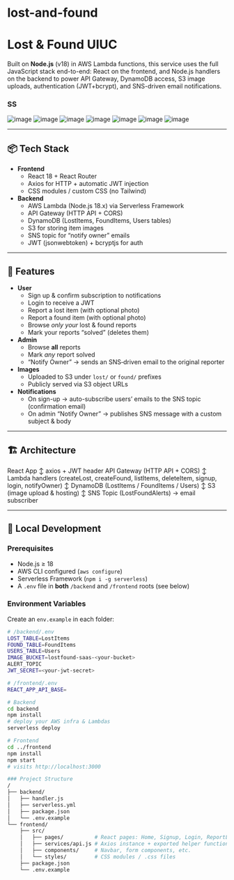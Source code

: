 # lost-and-found

# Lost & Found UIUC

Built on **Node.js** (v18) in AWS Lambda functions, this service uses the full JavaScript stack end-to-end: React on the frontend, and Node.js handlers on the backend to power API Gateway, DynamoDB access, S3 image uploads, authentication (JWT+bcrypt), and SNS-driven email notifications.

### SS
![image](https://github.com/user-attachments/assets/bf86ca78-0539-4afc-9570-38c604d92f36)
![image](https://github.com/user-attachments/assets/603e47e2-8f8a-4c22-a157-6284a6e53ec2)
![image](https://github.com/user-attachments/assets/58b02fa3-c9c2-4d44-a8c6-1c4cb73d1804)
![image](https://github.com/user-attachments/assets/0a6a4814-1bc6-4e47-9d27-6fc4c466af7d)
![image](https://github.com/user-attachments/assets/75ae0280-4067-4009-ac78-881307160a38)
![image](https://github.com/user-attachments/assets/b6b1f21b-d470-46b4-9f16-c50738bb8a45)
![image](https://github.com/user-attachments/assets/982b0658-8ac9-4569-95ee-8b9bc20e0196)

---

## 📦 Tech Stack

- **Frontend**  
  - React 18 + React Router  
  - Axios for HTTP + automatic JWT injection  
  - CSS modules / custom CSS (no Tailwind)
- **Backend**  
  - AWS Lambda (Node.js 18.x) via Serverless Framework  
  - API Gateway (HTTP API + CORS)  
  - DynamoDB (LostItems, FoundItems, Users tables)  
  - S3 for storing item images  
  - SNS topic for “notify owner” emails  
  - JWT (jsonwebtoken) + bcryptjs for auth

---

## 🚀 Features

- **User**  
  - Sign up & confirm subscription to notifications  
  - Login to receive a JWT  
  - Report a lost item (with optional photo)  
  - Report a found item (with optional photo)  
  - Browse *only your* lost & found reports  
  - Mark your reports “solved” (deletes them)  
- **Admin**  
  - Browse **all** reports  
  - Mark *any* report solved  
  - “Notify Owner” → sends an SNS‐driven email to the original reporter  
- **Images**  
  - Uploaded to S3 under `lost/` or `found/` prefixes  
  - Publicly served via S3 object URLs  
- **Notifications**  
  - On sign-up → auto-subscribe users’ emails to the SNS topic (confirmation email)  
  - On admin “Notify Owner” → publishes SNS message with a custom subject & body

---

## 🏗️ Architecture
React App
↕ axios + JWT header
API Gateway (HTTP API + CORS)
↕
Lambda handlers (createLost, createFound, listItems, deleteItem, signup, login, notifyOwner)
↕
DynamoDB (LostItems / FoundItems / Users)
↕
S3 (image upload & hosting)
↕
SNS Topic (LostFoundAlerts) → email subscriber


---

## 🔧 Local Development

### Prerequisites

- Node.js ≥ 18  
- AWS CLI configured (`aws configure`)  
- Serverless Framework (`npm i -g serverless`)  
- A `.env` file in **both** `/backend` and `/frontend` roots (see below)

### Environment Variables

Create an `env.example` in each folder:

```bash
# /backend/.env
LOST_TABLE=LostItems
FOUND_TABLE=FoundItems
USERS_TABLE=Users
IMAGE_BUCKET=lostfound-saas-<your-bucket>
ALERT_TOPIC
JWT_SECRET=<your-jwt-secret>

# /frontend/.env
REACT_APP_API_BASE=

# Backend
cd backend
npm install
# deploy your AWS infra & Lambdas
serverless deploy

# Frontend
cd ../frontend
npm install
npm start
# visits http://localhost:3000

### Project Structure
/
├── backend/
│   ├── handler.js          
│   ├── serverless.yml      
│   ├── package.json
│   └── .env.example
└── frontend/
    ├── src/
    │   ├── pages/          # React pages: Home, Signup, Login, ReportLost, ReportFound, Browse
    │   ├── services/api.js # Axios instance + exported helper functions
    │   ├── components/     # Navbar, form components, etc.
    │   └── styles/         # CSS modules / .css files
    ├── package.json
    └── .env.example






